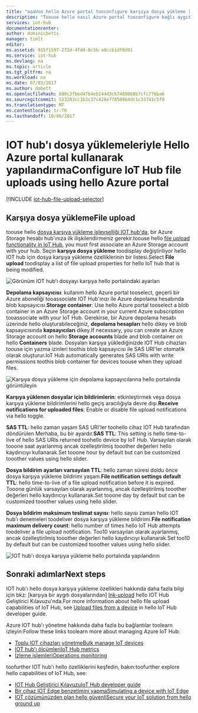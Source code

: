 ```yaml
---
title: "aaaUse hello Azure portal tooconfigure karşıya dosya yükleme | Microsoft Docs"
description: "Toouse hello nasıl Azure portal tooconfigure bağlı aygıtlardan IOT hub tooenable dosyanızı karşıya yükleme. Merhaba hedef Azure depolama hesabı yapılandırma hakkında bilgi içerir."
services: iot-hub
documentationcenter: 
author: dominicbetts
manager: timlt
editor: 
ms.assetid: 915f1597-272d-4fd4-8c5b-a0ccb1df0d91
ms.service: iot-hub
ms.devlang: na
ms.topic: article
ms.tgt_pltfrm: na
ms.workload: na
ms.date: 07/03/2017
ms.author: dobett
ms.openlocfilehash: b90c3fbed47b4eb144d3cb7480068b7cfc776ba6
ms.sourcegitcommit: 523283cc1b3c37c428e77850964dc1c33742c5f0
ms.translationtype: MT
ms.contentlocale: tr-TR
ms.lasthandoff: 10/06/2017
---
```

# <a name="configure-iot-hub-file-uploads-using-hello-azure-portal"></a><span data-ttu-id="37e17-104">IOT hub'ı dosya yüklemeleriyle Hello Azure portal kullanarak yapılandırma</span><span class="sxs-lookup"><span data-stu-id="37e17-104">Configure IoT Hub file uploads using hello Azure portal</span></span>

[!INCLUDE [iot-hub-file-upload-selector](../../includes/iot-hub-file-upload-selector.md)]

## <a name="file-upload"></a><span data-ttu-id="37e17-105">Karşıya dosya yükleme</span><span class="sxs-lookup"><span data-stu-id="37e17-105">File upload</span></span>

<span data-ttu-id="37e17-106">toouse hello [dosya karşıya yükleme işlevselliği IOT hub'da][lnk-upload], bir Azure Storage hesabı hub'ınıza ilk ilişkilendirmeniz gerekir.</span><span class="sxs-lookup"><span data-stu-id="37e17-106">toouse hello [file upload functionality in IoT Hub][lnk-upload], you must first associate an Azure Storage account with your hub.</span></span> <span data-ttu-id="37e17-107">Seçin **karşıya dosya yükleme** toodisplay değiştiriliyor hello IOT hub için dosya karşıya yükleme özelliklerinin bir listesi.</span><span class="sxs-lookup"><span data-stu-id="37e17-107">Select **File upload** toodisplay a list of file upload properties for hello IoT hub that is being modified.</span></span>

![Görünüm IOT hub'ı dosyayı karşıya hello portalındaki ayarları][13]

<span data-ttu-id="37e17-109">**Depolama kapsayıcısı**: kullanım hello Azure portal tooselect, geçerli bir Azure aboneliği tooassociate IOT Hub'ınızı ile Azure depolama hesabında blob kapsayıcısı.</span><span class="sxs-lookup"><span data-stu-id="37e17-109">**Storage container**: Use hello Azure portal tooselect a blob container in an Azure Storage account in your current Azure subscription tooassociate with your IoT Hub.</span></span> <span data-ttu-id="37e17-110">Gerekirse, bir Azure depolama hesabı üzerinde hello oluşturabileceğiniz, **depolama hesapları** hello dikey ve blob kapsayıcısında **kapsayıcıları** dikey.</span><span class="sxs-lookup"><span data-stu-id="37e17-110">If necessary, you can create an Azure Storage account on hello **Storage accounts** blade and blob container on hello **Containers** blade.</span></span> <span data-ttu-id="37e17-111">Dosyaları karşıya yüklediğinizde IOT Hub cihazları toouse için yazma izinleri toothis blob kapsayıcısı ile SAS URI'ler otomatik olarak oluşturur.</span><span class="sxs-lookup"><span data-stu-id="37e17-111">IoT Hub automatically generates SAS URIs with write permissions toothis blob container for devices toouse when they upload files.</span></span>

![Karşıya dosya yükleme için depolama kapsayıcılarına hello portalında görüntüleyin][14]

<span data-ttu-id="37e17-113">**Karşıya yüklenen dosyalar için bildirimlerin**: etkinleştirmek veya dosya karşıya yükleme bildirimlerini hello geçiş aracılığıyla devre dışı.</span><span class="sxs-lookup"><span data-stu-id="37e17-113">**Receive notifications for uploaded files**: Enable or disable file upload notifications via hello toggle.</span></span>

<span data-ttu-id="37e17-114">**SAS TTL**: hello zaman yaşam SAS URI'ler toohello cihaz IOT Hub tarafından döndürülen Merhaba, bu bir ayardır.</span><span class="sxs-lookup"><span data-stu-id="37e17-114">**SAS TTL**: This setting is hello time-to-live of hello SAS URIs returned toohello device by IoT Hub.</span></span> <span data-ttu-id="37e17-115">Varsayılan olarak tooone saat ayarlanmış ancak özelleştirilmiş tooother değerleri hello kaydırıcıyı kullanarak.</span><span class="sxs-lookup"><span data-stu-id="37e17-115">Set tooone hour by default but can be customized tooother values using hello slider.</span></span>

<span data-ttu-id="37e17-116">**Dosya bildirim ayarları varsayılan TTL**: hello zaman süresi doldu önce dosya karşıya yükleme bildirimi yaşam.</span><span class="sxs-lookup"><span data-stu-id="37e17-116">**File notification settings default TTL**: hello time-to-live of a file upload notification before it is expired.</span></span> <span data-ttu-id="37e17-117">Tooone günlük varsayılan olarak ayarlanmış, ancak özelleştirilmiş tooother değerleri hello kaydırıcıyı kullanarak.</span><span class="sxs-lookup"><span data-stu-id="37e17-117">Set tooone day by default but can be customized tooother values using hello slider.</span></span>

<span data-ttu-id="37e17-118">**Dosya bildirim maksimum teslimat sayısı**: hello sayısı zaman hello IOT hub'ı denemeleri toodeliver dosya karşıya yükleme bildirimi.</span><span class="sxs-lookup"><span data-stu-id="37e17-118">**File notification maximum delivery count**: hello number of times hello IoT Hub attempts toodeliver a file upload notification.</span></span> <span data-ttu-id="37e17-119">Too10 varsayılan olarak ayarlanmış, ancak özelleştirilmiş tooother değerleri hello kaydırıcıyı kullanarak.</span><span class="sxs-lookup"><span data-stu-id="37e17-119">Set too10 by default but can be customized tooother values using hello slider.</span></span>

![IOT hub'ı dosya karşıya yükleme hello portalında yapılandırın][15]

## <a name="next-steps"></a><span data-ttu-id="37e17-121">Sonraki adımlar</span><span class="sxs-lookup"><span data-stu-id="37e17-121">Next steps</span></span>

<span data-ttu-id="37e17-122">IOT hub'ı hello dosya karşıya yükleme özellikleri hakkında daha fazla bilgi için bkz: [karşıya bir aygıtı dosyalarından] [ lnk-upload] hello IOT Hub Geliştirici Kılavuzu'nda.</span><span class="sxs-lookup"><span data-stu-id="37e17-122">For more information about hello file upload capabilities of IoT Hub, see [Upload files from a device][lnk-upload] in hello IoT Hub developer guide.</span></span>

<span data-ttu-id="37e17-123">Azure IOT hub'ı yönetme hakkında daha fazla bu bağlantılar toolearn izleyin:</span><span class="sxs-lookup"><span data-stu-id="37e17-123">Follow these links toolearn more about managing Azure IoT Hub:</span></span>

* <span data-ttu-id="37e17-124">[Toplu IOT cihazları yönetme][lnk-bulk]</span><span class="sxs-lookup"><span data-stu-id="37e17-124">[Bulk manage IoT devices][lnk-bulk]</span></span>
* <span data-ttu-id="37e17-125">[IOT hub'ı ölçümleri][lnk-metrics]</span><span class="sxs-lookup"><span data-stu-id="37e17-125">[IoT Hub metrics][lnk-metrics]</span></span>
* <span data-ttu-id="37e17-126">[İzleme işlemleri][lnk-monitor]</span><span class="sxs-lookup"><span data-stu-id="37e17-126">[Operations monitoring][lnk-monitor]</span></span>

<span data-ttu-id="37e17-127">toofurther IOT hub'ı hello özelliklerini keşfedin, bakın:</span><span class="sxs-lookup"><span data-stu-id="37e17-127">toofurther explore hello capabilities of IoT Hub, see:</span></span>

* <span data-ttu-id="37e17-128">[IOT Hub Geliştirici Kılavuzu][lnk-devguide]</span><span class="sxs-lookup"><span data-stu-id="37e17-128">[IoT Hub developer guide][lnk-devguide]</span></span>
* <span data-ttu-id="37e17-129">[Bir cihaz IOT Edge benzetimini yapma][lnk-iotedge]</span><span class="sxs-lookup"><span data-stu-id="37e17-129">[Simulating a device with IoT Edge][lnk-iotedge]</span></span>
* <span data-ttu-id="37e17-130">[IOT çözümünüzden plan hello güvenli][lnk-securing]</span><span class="sxs-lookup"><span data-stu-id="37e17-130">[Secure your IoT solution from hello ground up][lnk-securing]</span></span>

[13]: ./media/iot-hub-configure-file-upload/file-upload-settings.png
[14]: ./media/iot-hub-configure-file-upload/file-upload-container-selection.png
[15]: ./media/iot-hub-configure-file-upload/file-upload-selected-container.png

[lnk-upload]: iot-hub-devguide-file-upload.md

[lnk-bulk]: iot-hub-bulk-identity-mgmt.md
[lnk-metrics]: iot-hub-metrics.md
[lnk-monitor]: iot-hub-operations-monitoring.md

[lnk-devguide]: iot-hub-devguide.md
[lnk-iotedge]: iot-hub-linux-iot-edge-simulated-device.md
[lnk-securing]: iot-hub-security-ground-up.md
